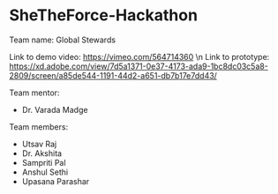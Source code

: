 # SheTheForce-Hackathon

Team name: Global Stewards

Link to demo video: https://vimeo.com/564714360 \n
Link to prototype: https://xd.adobe.com/view/7d5a1371-0e37-4173-ada9-1bc8dc03c5a8-2809/screen/a85de544-1191-44d2-a651-db7b17e7dd43/

Team mentor:
* Dr. Varada Madge

Team members:
* Utsav Raj
* Dr. Akshita
* Sampriti Pal
* Anshul Sethi
* Upasana Parashar

